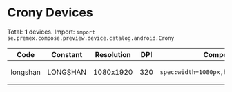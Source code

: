 # Crony Devices

Total: **1** devices. Import: `import se.premex.compose.preview.device.catalog.android.Crony`

| Code | Constant | Resolution | DPI | Compose Spec | Preview Usage |
|------|----------|------------|-----|-------------|---------------|
| longshan | LONGSHAN | 1080x1920 | 320 | `spec:width=1080px,height=1920px,dpi=320` | `@Preview(device = Crony.LONGSHAN)` |

<!-- Generated automatically. Do not edit manually. -->
